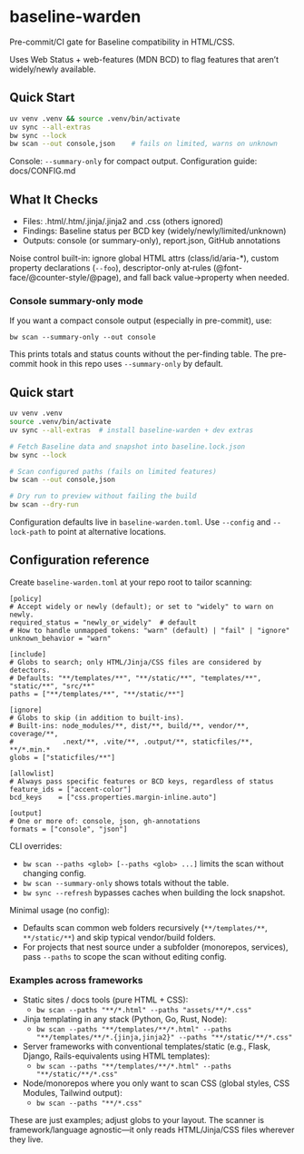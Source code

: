 # baseline-warden

Pre-commit/CI gate for Baseline compatibility in HTML/CSS.

Uses Web Status + web-features (MDN BCD) to flag features that aren’t widely/newly available.

## Quick Start

```bash
uv venv .venv && source .venv/bin/activate
uv sync --all-extras
bw sync --lock
bw scan --out console,json    # fails on limited, warns on unknown
```

Console: `--summary-only` for compact output. Configuration guide: docs/CONFIG.md

## What It Checks

- Files: .html/.htm/.jinja/.jinja2 and .css (others ignored)
- Findings: Baseline status per BCD key (widely/newly/limited/unknown)
- Outputs: console (or summary-only), report.json, GitHub annotations

Noise control built-in: ignore global HTML attrs (class/id/aria-*), custom property declarations (`--foo`), descriptor-only at‑rules (@font-face/@counter-style/@page), and fall back value→property when needed.



### Console summary-only mode

If you want a compact console output (especially in pre-commit), use:

```
bw scan --summary-only --out console
```

This prints totals and status counts without the per-finding table. The pre-commit hook in this repo uses `--summary-only` by default.

## Quick start

```bash
uv venv .venv
source .venv/bin/activate
uv sync --all-extras  # install baseline-warden + dev extras

# Fetch Baseline data and snapshot into baseline.lock.json
bw sync --lock

# Scan configured paths (fails on limited features)
bw scan --out console,json

# Dry run to preview without failing the build
bw scan --dry-run
```

Configuration defaults live in `baseline-warden.toml`. Use `--config` and `--lock-path` to point at alternative locations.

## Configuration reference

Create `baseline-warden.toml` at your repo root to tailor scanning:

```
[policy]
# Accept widely or newly (default); or set to "widely" to warn on newly.
required_status = "newly_or_widely"  # default
# How to handle unmapped tokens: "warn" (default) | "fail" | "ignore"
unknown_behavior = "warn"

[include]
# Globs to search; only HTML/Jinja/CSS files are considered by detectors.
# Defaults: "**/templates/**", "**/static/**", "templates/**", "static/**", "src/**"
paths = ["**/templates/**", "**/static/**"]

[ignore]
# Globs to skip (in addition to built-ins).
# Built-ins: node_modules/**, dist/**, build/**, vendor/**, coverage/**,
#            .next/**, .vite/**, .output/**, staticfiles/**, **/*.min.*
globs = ["staticfiles/**"]

[allowlist]
# Always pass specific features or BCD keys, regardless of status
feature_ids = ["accent-color"]
bcd_keys    = ["css.properties.margin-inline.auto"]

[output]
# One or more of: console, json, gh-annotations
formats = ["console", "json"]
```

CLI overrides:
- `bw scan --paths <glob> [--paths <glob> ...]` limits the scan without changing config.
- `bw scan --summary-only` shows totals without the table.
- `bw sync --refresh` bypasses caches when building the lock snapshot.

Minimal usage (no config):
- Defaults scan common web folders recursively (`**/templates/**`, `**/static/**`) and skip typical vendor/build folders.
- For projects that nest source under a subfolder (monorepos, services), pass `--paths` to scope the scan without editing config.

### Examples across frameworks

- Static sites / docs tools (pure HTML + CSS):
  - `bw scan --paths "**/*.html" --paths "assets/**/*.css"`
- Jinja templating in any stack (Python, Go, Rust, Node):
  - `bw scan --paths "**/templates/**/*.html" --paths "**/templates/**/*.{jinja,jinja2}" --paths "**/static/**/*.css"`
- Server frameworks with conventional templates/static (e.g., Flask, Django, Rails-equivalents using HTML templates):
  - `bw scan --paths "**/templates/**/*.html" --paths "**/static/**/*.css"`
- Node/monorepos where you only want to scan CSS (global styles, CSS Modules, Tailwind output):
  - `bw scan --paths "**/*.css"`

These are just examples; adjust globs to your layout. The scanner is framework/language agnostic—it only reads HTML/Jinja/CSS files wherever they live.
